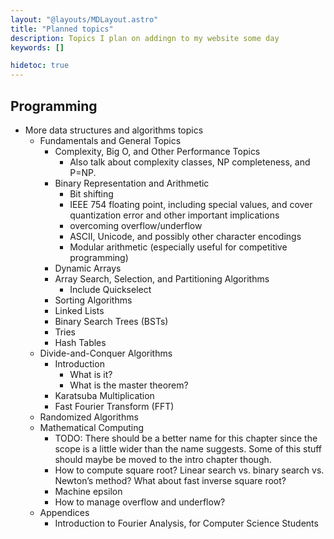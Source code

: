 ```yaml
---
layout: "@layouts/MDLayout.astro"
title: "Planned topics"
description: Topics I plan on addingn to my website some day
keywords: []

hidetoc: true
---
```


## Programming

- More data structures and algorithms topics
    - Fundamentals and General Topics
        - Complexity, Big O, and Other Performance Topics
            - Also talk about complexity classes, NP completeness, and P=NP.
        - Binary Representation and Arithmetic
            - Bit shifting
            - IEEE 754 floating point, including special values, and cover quantization error and other important implications
            - overcoming overflow/underflow
            - ASCII, Unicode, and possibly other character encodings
            - Modular arithmetic (especially useful for competitive programming)
        - Dynamic Arrays
        - Array Search, Selection, and Partitioning Algorithms
            - Include Quickselect
        - Sorting Algorithms
        - Linked Lists
        - Binary Search Trees (BSTs)
        - Tries
        - Hash Tables
    - Divide-and-Conquer Algorithms
        - Introduction
            - What is it?
            - What is the master theorem?
        - Karatsuba Multiplication
        - Fast Fourier Transform (FFT)
    - Randomized Algorithms
    - Mathematical Computing
        - TODO: There should be a better name for this chapter since the scope is a little wider than the name suggests. Some of this stuff should maybe be moved to the intro chapter though.
        - How to compute square root? Linear search vs. binary search vs. Newton’s method? What about fast inverse square root?
        - Machine epsilon
        - How to manage overflow and underflow?
    - Appendices
        - Introduction to Fourier Analysis, for Computer Science Students


